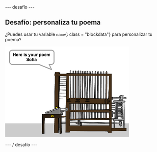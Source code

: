 \--- desafío \---

## Desafío: personaliza tu poema

¿Puedes usar tu variable `name`{: class = "blockdata"} para personalizar tu poema?

![captura de pantalla](images/poetry-name-comp.png)

\--- / desafío \---